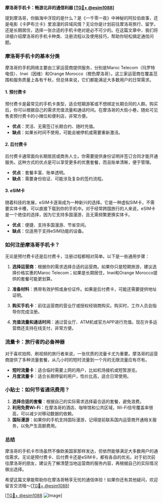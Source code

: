 **摩洛哥手机卡：畅游北非的通信利器 [[TG💪+ @esim1088](https://t.me/s/esim1088)]**

提到摩洛哥，你脑海中浮现的是什么？是《一千零一夜》中神秘的阿拉伯故事，还是电影《卡萨布兰卡》里浪漫的异域风情？无论你是计划前往摩洛哥旅行、留学，还是长期居住，选择一张合适的手机卡绝对是必不可少的。在这篇文章中，我们将详细介绍摩洛哥的手机卡种类、注册流程以及使用技巧，帮助你轻松搞定通信问题。

### 摩洛哥手机卡的基本分类

摩洛哥的手机网络主要由三家运营商提供服务，分别是Maroc Telecom（玛罗特电信）、Inwi（因维）和Orange Morocco（橙色摩洛哥）。这三家运营商在覆盖范围和服务质量上各有千秋，但总体来说，它们都能满足大多数用户的日常需求。

#### 1. **预付费卡**
预付费卡是最常见的手机卡类型，适合短期游客或不想绑定长期合同的人群。购买后，你可以根据自己的需求充值流量和通话时间。在摩洛哥的大街小巷，随处可见售卖预付费卡的小摊位和便利店，非常方便。

- **优点**：灵活、无需签订长期合约、随时充值。
- **缺点**：如果长时间不使用，可能会被停机或需要重新激活。

#### 2. **后付费卡**
后付费卡通常面向长期居民或商务人士。你需要提供身份证明并签订合同才能开通服务。这种方式的优点是可以享受更多的优惠套餐，而且账单清晰，便于管理。

- **优点**：套餐丰富、账单透明。
- **缺点**：需要身份验证、可能涉及复杂的签约流程。

#### 3. **eSIM卡**
随着科技的发展，eSIM卡逐渐成为一种新兴的选择。它是一种虚拟SIM卡，不需要实体卡槽，可以直接下载到你的手机中。对于经常跨国旅行的人来说，eSIM卡是一个绝佳的选择，因为它支持多国漫游，且无需频繁更换实体卡。

- **优点**：便捷、支持多国漫游、节省空间。
- **缺点**：仅适用于支持eSIM功能的设备。

### 如何注册摩洛哥手机卡？

无论是预付费卡还是后付费卡，注册过程都相对简单。以下是一些通用步骤：

1. **选择运营商**：根据你的需求选择合适的运营商。如果你只是短期旅游，建议选择价格实惠的Maroc Telecom；如果是长期居住，Inwi和Orange Morocco提供的套餐可能更划算。
   
2. **准备材料**：携带有效护照或身份证件。如果是后付费卡，可能还需要提供地址证明。

3. **购买手机卡**：前往运营商的营业厅或授权经销商购买。购买时，工作人员会指导你完成注册。

4. **充值流量和通话时间**：通过营业厅、ATM机或官方APP进行充值。现在许多运营商还支持在线支付，非常方便。

### 流量卡：旅行者的必备神器

对于喜欢拍照、刷视频的旅行者来说，一张优质的流量卡尤为重要。摩洛哥的运营商提供了多种流量套餐，从几小时的短时流量到一个月的无限流量应有尽有。

- **短时流量卡**：适合临时需要上网的用户，比如机场接机或短暂游览。
- **月度流量卡**：适合长期停留的用户，性价比高，适合日常使用。

### 小贴士：如何节省通讯费用？

1. **选择合适的套餐**：根据自己的实际需求选择最合适的套餐，避免浪费。
2. **利用免费Wi-Fi**：在摩洛哥的酒店、咖啡馆和公共区域，Wi-Fi信号覆盖率很高，可以减少对移动数据的依赖。
3. **国际漫游**：如果你的手机支持国际漫游，记得提前联系国内运营商开通相关服务，以免产生高额费用。

### 总结

摩洛哥的手机卡市场虽然不像欧美国家那样发达，但依然能够满足大多数用户的通信需求。无论是预付费卡、后付费卡还是eSIM卡，都有各自的优劣。对于初次前往摩洛哥的朋友，建议先了解清楚当地运营商的服务内容，再根据自己的实际情况做出选择。

希望这篇文章能帮助你在摩洛哥畅享无忧的通信体验！如果你还有其他疑问，欢迎留言交流哦～[[TG💪+ @esim1088](https://t.me/s/esim1088)]

[[TG💪+ @esim1088](https://t.me/s/esim1088) ![Image](https://i.postimg.cc/4NQfJmqS/Snipaste-2025-05-13-00-14-12.png)]